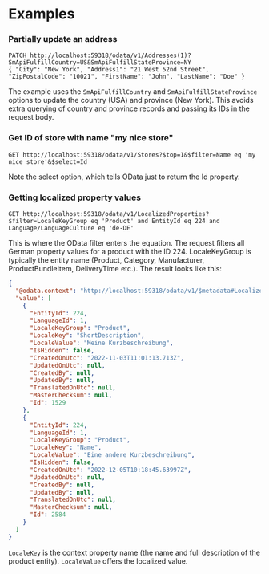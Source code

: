 # Examples

### Partially update an address

```
PATCH http://localhost:59318/odata/v1/Addresses(1)?SmApiFulfillCountry=US&SmApiFulfillStateProvince=NY
{ "City": "New York", "Address1": "21 West 52nd Street", "ZipPostalCode": "10021", "FirstName": "John", "LastName": "Doe" }
```

The example uses the `SmApiFulfillCountry` and `SmApiFulfillStateProvince` options to update the country (USA) and province (New York). This avoids extra querying of country and province records and passing its IDs in the request body.

### Get ID of store with name "my nice store"

```
GET http://localhost:59318/odata/v1/Stores?$top=1&$filter=Name eq 'my nice store'&$select=Id
```

Note the select option, which tells OData just to return the Id property.

### Getting localized property values

```
GET http://localhost:59318/odata/v1/LocalizedProperties?$filter=LocaleKeyGroup eq 'Product' and EntityId eq 224 and Language/LanguageCulture eq 'de-DE'
```

This is where the OData filter enters the equation. The request filters all German property values for a product with the ID 224. LocaleKeyGroup is typically the entity name (Product, Category, Manufacturer, ProductBundleItem, DeliveryTime etc.). The result looks like this:

```json
{
  "@odata.context": "http://localhost:59318/odata/v1/$metadata#LocalizedProperties",
  "value": [
    {
      "EntityId": 224,
      "LanguageId": 1,
      "LocaleKeyGroup": "Product",
      "LocaleKey": "ShortDescription",
      "LocaleValue": "Meine Kurzbeschreibung",
      "IsHidden": false,
      "CreatedOnUtc": "2022-11-03T11:01:13.713Z",
      "UpdatedOnUtc": null,
      "CreatedBy": null,
      "UpdatedBy": null,
      "TranslatedOnUtc": null,
      "MasterChecksum": null,
      "Id": 1529
    },
    {
      "EntityId": 224,
      "LanguageId": 1,
      "LocaleKeyGroup": "Product",
      "LocaleKey": "Name",
      "LocaleValue": "Eine andere Kurzbeschreibung",
      "IsHidden": false,
      "CreatedOnUtc": "2022-12-05T10:18:45.63997Z",
      "UpdatedOnUtc": null,
      "CreatedBy": null,
      "UpdatedBy": null,
      "TranslatedOnUtc": null,
      "MasterChecksum": null,
      "Id": 2584
    }
  ]
}
```

`LocaleKey` is the context property name (the name and full description of the product entity). `LocaleValue` offers the localized value.
